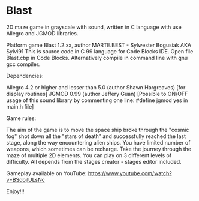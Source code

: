 # Blast
2D maze game in grayscale with sound, written in C language with use Allegro and JGMOD libraries.

Platform game Blast 1.2.xx, author MARTE.BEST - Sylwester Bogusiak AKA Sylvi91
This is source code in C 99 language for Code Blocks IDE.
Open file Blast.cbp in Code Blocks.
Alternatively compile in command line with gnu gcc compiler.

Dependencies:

Allegro 4.2 or higher and lesser than 5.0 (author Shawn Hargreaves) [for display routines]
JGMOD 0.99 (author Jeffery Guan) [Possible to ON/OFF usage of this sound library by commenting one line: #define jgmod yes in main.h file]

Game rules:

The aim of the game is to move the space ship broke through the "cosmic fog" shot down all the "stars of death" and 
successfully reached the last stage, along the way encountering alien ships. 
You have limited number of weapons, which sometimes can be recharge. Take the journey through the maze of multiple 2D elements. 
You can play on 3 different levels of difficulty. All depends from the stages creator - stages editor included.

Gameplay available on YouTube: https://www.youtube.com/watch?v=BSdojlULsNc

Enjoy!!!
